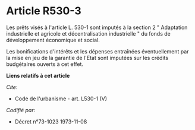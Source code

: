 # Article R530-3

Les prêts visés à l'article L. 530-1 sont imputés à la section 2 " Adaptation industrielle et agricole et décentralisation
industrielle " du fonds de développement économique et social. 

Les bonifications d'intérêts et les dépenses entraînées éventuellement par la mise en jeu de la garantie de l'Etat sont
imputées sur les crédits budgétaires ouverts à cet effet.

**Liens relatifs à cet article**

_Cite_:

  - Code de l'urbanisme - art. L530-1 (V)

_Codifié par_:

  - Décret n°73-1023 1973-11-08
